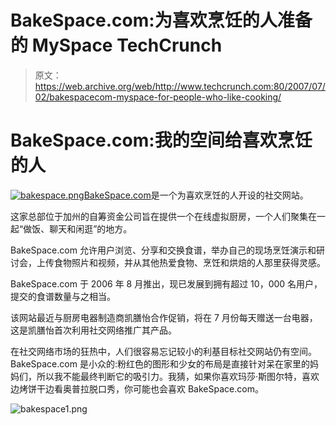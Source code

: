 # BakeSpace.com:为喜欢烹饪的人准备的 MySpace TechCrunch

> 原文：<https://web.archive.org/web/http://www.techcrunch.com:80/2007/07/02/bakespacecom-myspace-for-people-who-like-cooking/>

# BakeSpace.com:我的空间给喜欢烹饪的人

[![bakespace.png](img/a28fb5017257543e39e50822a8d895e9.png)](https://web.archive.org/web/20221129033801/http://www.bakespace.com/)[BakeSpace.com](https://web.archive.org/web/20221129033801/http://www.bakespace.com/)是一个为喜欢烹饪的人开设的社交网站。

这家总部位于加州的自筹资金公司旨在提供一个在线虚拟厨房，一个人们聚集在一起“做饭、聊天和闲逛”的地方。

BakeSpace.com 允许用户浏览、分享和交换食谱，举办自己的现场烹饪演示和研讨会，上传食物照片和视频，并从其他热爱食物、烹饪和烘焙的人那里获得灵感。

BakeSpace.com 于 2006 年 8 月推出，现已发展到拥有超过 10，000 名用户，提交的食谱数量与之相当。

该网站最近与厨房电器制造商凯膳怡合作促销，将在 7 月份每天赠送一台电器，这是凯膳怡首次利用社交网络推广其产品。

在社交网络市场的狂热中，人们很容易忘记较小的利基目标社交网站仍有空间。BakeSpace.com 是小众的:粉红色的图形和少女的布局是直接针对呆在家里的妈妈们，所以我不能最终判断它的吸引力。我猜，如果你喜欢玛莎·斯图尔特，喜欢边烤饼干边看奥普拉脱口秀，你可能也会喜欢 BakeSpace.com。

![bakespace1.png](img/be936c8096df056c68001685dab705e5.png)
